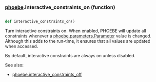 ### [phoebe](phoebe.md).interactive_constraints_on (function)


```py

def interactive_constraints_on()

```



Turn interactive constraints on.  When enabled, PHOEBE will update all
constraints whenever a [phoebe.parameters.Parameter](phoebe.parameters.Parameter.md) value is changed.
Although this adds to the run-time, it ensures that all values are updated
when accessed.

By default, interactive constraints are always on unless disabled.

See also:
* [phoebe.interactive_constraints_off](phoebe.interactive_constraints_off.md)


